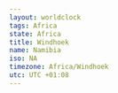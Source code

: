 ```yaml
---
layout: worldclock
tags: Africa
state: Africa
title: Windhoek
name: Namibia
iso: NA
timezone: Africa/Windhoek
utc: UTC +01:08
---
```



